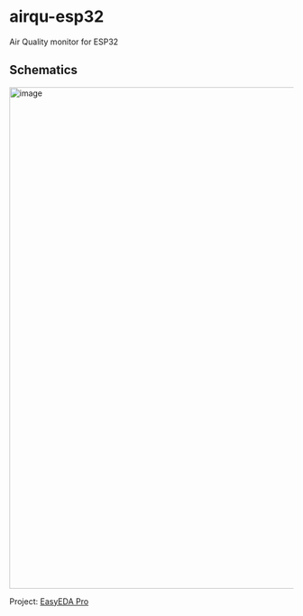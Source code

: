 # airqu-esp32
Air Quality monitor for ESP32


## Schematics

<img width="887" alt="image" src="https://github.com/user-attachments/assets/04f780c2-2373-4a84-981a-415270994d5e">

Project: [EasyEDA Pro](https://github.com/user-attachments/files/16648917/ProProject_AirQu_ESP32_2024-07-24.epro.zip)
